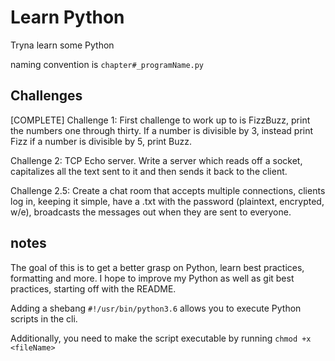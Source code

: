 # Learn Python 

Tryna learn some Python

naming convention is `chapter#_programName.py`

## Challenges
[COMPLETE] Challenge 1: First challenge to work up to is FizzBuzz, print the numbers one through thirty. If a number is divisible by 3, instead print Fizz if a number is divisible by 5, print Buzz.

Challenge 2: TCP Echo server. Write a server which reads off a socket, capitalizes all the text sent to it and then sends it back to the client.

Challenge 2.5: Create a chat room that accepts multiple connections, clients log in, keeping it simple, have a .txt with the password (plaintext, encrypted, w/e), broadcasts the messages out when they are sent to everyone.

## notes

The goal of this is to get a better grasp on Python, learn best practices, formatting and more. I hope to improve my Python as well as git best practices, starting off with the README.

Adding a shebang `#!/usr/bin/python3.6` allows you to execute Python scripts in the cli.

Additionally, you need to make the script executable by running `chmod +x <fileName>`
